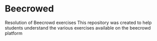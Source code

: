 # Beecrowed
 Resolution of Beecrowd exercises
 This repository was created to help students understand the various exercises available on the beecrowd platform